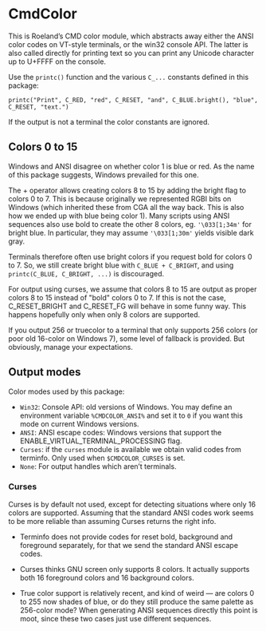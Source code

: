 # CmdColor

This is Roeland’s CMD color module, which abstracts away either the ANSI color
codes on VT-style terminals, or the win32 console API. The latter is also called
directly for printing text so you can print any Unicode character up to U+FFFF
on the console.

Use the `printc()` function and the various `C_...` constants defined in this package:

```
printc("Print", C_RED, "red", C_RESET, "and", C_BLUE.bright(), "blue", C_RESET, "text.")
```

If the output is not a terminal the color constants are ignored.

## Colors 0 to 15

Windows and ANSI disagree on whether color 1 is blue or red. As the name of this package
suggests, Windows prevailed for this one.

The + operator allows creating colors 8 to 15 by adding the bright flag to colors 0 to 7.
This is because originally we represented RGBI bits on Windows (which inherited
these from CGA all the way back. This is also how we ended up with blue being color 1).
Many scripts using ANSI sequences also use bold to create the other 8 colors, eg. `'\033[1;34m'`
for bright blue. In particular, they may assume `'\033[1;30m'` yields visible dark gray.

Terminals therefore often use bright colors if you request bold for colors 0 to 7. So,
we still create bright blue with `C_BLUE + C_BRIGHT`, and using `printc(C_BLUE, C_BRIGHT, ...)`
is discouraged.

For output using curses, we assume that colors 8 to 15 are output as proper colors 8 to
15 instead of "bold" colors 0 to 7. If this is not the case, C_RESET_BRIGHT and C_RESET_FG
will behave in some funny way. This happens hopefully only when only 8 colors are supported.

If you output 256 or truecolor to a terminal that only supports 256 colors (or poor old
16-color on Windows 7), some level of fallback is provided. But obviously, manage your
expectations.

## Output modes

Color modes used by this package:

 - `Win32`: Console API: old versions of Windows. You may define an environment variable
   `%CMDCOLOR_ANSI%` and set it to `0` if you want this mode on current Windows versions.
 - `ANSI`: ANSI escape codes: Windows versions that support the ENABLE_VIRTUAL_TERMINAL_PROCESSING flag.
 - `Curses`: if the `curses` module is available we obtain valid codes from terminfo. Only used when `$CMDCOLOR_CURSES` is set.
 - `None`: For output handles which aren’t terminals.

### Curses

Curses is by default not used, except for detecting situations where only 16 colors are supported.
Assuming that the standard ANSI codes work seems to be more reliable than assuming Curses returns
the right info.

 - Terminfo does not provide codes for reset bold, background and foreground separately, for that we send
   the standard ANSI escape codes.

 - Curses thinks GNU screen only supports 8 colors. It actually supports both 16 foreground
   colors and 16 background colors.

 - True color support is relatively recent, and kind of weird — are colors 0 to 255 now shades
   of blue, or do they still produce the same palette as 256-color mode? When generating ANSI
   sequences directly this point is moot, since these two cases just use different sequences.
